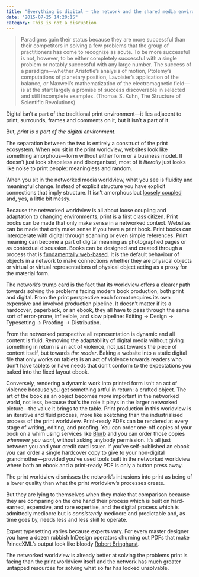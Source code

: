 ```yaml
---
title: "Everything is digital – the network and the shared media environment"
date: "2015-07-25 14:20:15"
category: This_is_not_a_disruption
---
```


> Paradigms gain their status because they are more successful than
> their competitors in solving a few problems that the group of
> practitioners has come to recognize as acute. To be more successful is
> not, however, to be either completely successful with a single problem
> or notably successful with any large number. The success of a
> paradigm—whether Aristotle’s analysis of motion, Ptolemy’s
> computations of planetary position, Lavoisier’s application of the
> balance, or Maxwell’s mathematization of the electromagnetic field—is
> at the start largely a promise of success discoverable in selected and
> still incomplete examples. (Thomas S. Kuhn, The Structure of
> Scientific Revolutions)

Digital isn’t a part of the traditional print environment—it lies
adjacent to print, surrounds, frames and comments on it, but it isn’t a
part of it.

But, *print is a part of the digital environment*.

The separation between the two is entirely a construct of the print
ecosystem. When you sit in the print worldview, websites look like
something amorphous—form without either form or a business model. It
doesn’t just look shapeless and disorganised, most of it *literally*
just looks like noise to print people: meaningless and random.

When you sit in the networked media worldview, what you see is fluidity
and meaningful change. Instead of explicit structure you have explicit
connections that imply structure. It isn’t amorphous but [loosely
coupled](http://en.wikipedia.org/wiki/Loose_coupling) and, yes, a little
bit messy.

Because the networked worldview is all about loose coupling and
adaptation to changing environments, print is a first class citizen.
Print books can be made that only make sense in a networked context.
Websites can be made that only make sense if you have a print book.
Print books can interoperate with digital through scanning or even
simple references. Print meaning can become a part of digital meaning as
photographed pages or as contextual discussion. Books can be designed
and created through a process that is [fundamentally
web-based](http://www.princexml.com/). It is the default behaviour of
objects in a network to make connections whether they are physical
objects or virtual or virtual representations of physical object acting
as a proxy for the material form.

The network’s trump card is the fact that its worldview offers a clearer
path towards solving the problems facing modern book production, both
print and digital. From the print perspective each format requires its
own expensive and involved production pipeline. It doesn’t matter if its
a hardcover, paperback, or an ebook, they all have to pass through the
same sort of error-prone, inflexible, and slow pipeline: Editing -&gt;
Design -&gt; Typesetting -&gt; Proofing -&gt; Distribution.

From the networked perspective all representation is dynamic and all
content is fluid. Removing the adaptability of digital media without
giving something in return is an act of violence, not just towards the
piece of content itself, but towards *the reader*. Baking a website into
a static digital file that only works on tablets is an act of violence
towards readers who don’t have tablets or have needs that don’t conform
to the expectations you baked into the fixed layout ebook.

Conversely, rendering a dynamic work into printed form isn’t an act of
violence because you get something artful in return: a crafted object.
The art of the book as an object becomes *more* important in the
networked world, not less, because that’s the role it plays in the
larger networked picture—the value it brings to the table. Print
production in this worldview is an iterative and fluid process, more
like sketching than the industrialised process of the print worldview.
Print-ready PDFs can be rendered at every stage of writing, editing, and
proofing. You can order one-off copies of your book on a whim using
services like [Blurb](http://www.blurb.com/) and you can order those
copies *whenever you want*, without asking anybody permission. It’s all
just between you and your credit card issuer. If you’ve self-published
an ebook you can order a single hardcover copy to give to your
non-digital grandmother—provided you’ve used tools built in the
networked worldview where both an ebook and a print-ready PDF is only a
button press away.

The print worldview dismisses the network’s intrusions into print as
being of a lower quality than what the print worldview’s processes
create.

But they are lying to themselves when they make that comparison because
they are comparing on the one hand their process which is built on
hard-earned, expensive, and rare expertise, and the digital process
which is admittedly mediocre but is *consistently* mediocre and
predictable and, as time goes by, needs less and less skill to operate.

Expert typesetting varies because experts vary. For every master
designer you have a dozen rubbish InDesign operators churning out PDFs
that make PrinceXML’s output look like bloody [Robert
Bringhurst](https://en.wikipedia.org/wiki/The_Elements_of_Typographic_Style).

The networked worldview is already better at solving the problems print
is facing than the print worldview itself and the network has much
greater untapped resources for solving what so far has looked
unsolvable.

